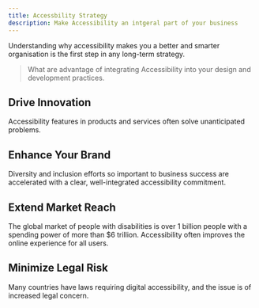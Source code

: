 ```yaml
---
title: Accessbility Strategy
description: Make Accessibility an intgeral part of your business
---
```


Understanding why accessibility makes you a better and smarter organisation is the first step in any long-term strategy.

> What are advantage of integrating Accessibility into your design and development practices.

## Drive Innovation
Accessibility features in products and services often solve unanticipated problems.

## Enhance Your Brand 
Diversity and inclusion efforts so important to business success are accelerated with a clear, well-integrated accessibility commitment.

## Extend Market Reach
The global market of people with disabilities is over 1 billion people with a spending power of more than $6 trillion. Accessibility often improves the online experience for all users.

## Minimize Legal Risk
Many countries have laws requiring digital accessibility, and the issue is of increased legal concern.

<!-- {{< button link="https://calendly.com/jaffamonkeyltd/intro-call" text="Book an intro meeting" >}} -->
